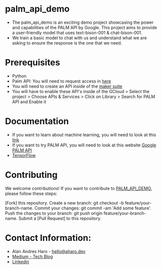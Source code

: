 # palm_api_demo

- The palm_api_demo is an exciting demo project showcasing the power and capabilities of the PALM API by Google. This project aims to provide a user-friendly model that uses text-bison-001 & chat-bison-001.
- We train a basic model to chat with us and understand what we are asking to ensure the response is the one that we need.


# Prerequisites
- Python
- Palm API: You will need to request access in [here](https://ai.google/discover/palm2)
- You will need to create an API inside of the [maker suite](https://makersuite.google.com/app/apikey)
- You will have to enable these API's inside of the GCloud > Select the project > Choose APIs & Services > Click on Library > Search for PALM API and Enable it


# Documentation
- If you want to learn about machine learning, you will need to look at this [link](https://ai.google/build/machine-learning/)
- If you want to try PALM API, you will need to look at this website [Google PALM API](https://ai.google/discover/palm2)
- [TensorFlow](https://www.tensorflow.org/resources/learn-ml/basics-of-machine-learning)

# Contributing
We welcome contributions! If you want to contribute to [PALM_API_DEMO](https://github.com/hvaandres/palm_api_demo/tree/main), please follow these steps:

[Fork] this repository.
Create a new branch: git checkout -b feature/your-branch-name.
Commit your changes: git commit -am 'Add some feature'.
Push the changes to your branch: git push origin feature/your-branch-name.
Submit a [Pull Request] to this repository.

# Contact Information:

- Alan Andres Haro - hello@aharo.dev
- [Medium - Tech Blog](https://medium.com/@ithvaandres)
- [Linkedin](https://www.linkedin.com/in/hvaandres/)
